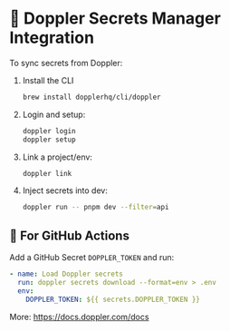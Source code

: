 # 🔐 Doppler Secrets Manager Integration

To sync secrets from Doppler:

1. Install the CLI
   ```bash
   brew install dopplerhq/cli/doppler
   ```

2. Login and setup:
   ```bash
   doppler login
   doppler setup
   ```

3. Link a project/env:
   ```bash
   doppler link
   ```

4. Inject secrets into dev:
   ```bash
   doppler run -- pnpm dev --filter=api
   ```

## 🧪 For GitHub Actions

Add a GitHub Secret `DOPPLER_TOKEN` and run:

```yaml
- name: Load Doppler secrets
  run: doppler secrets download --format=env > .env
  env:
    DOPPLER_TOKEN: ${{ secrets.DOPPLER_TOKEN }}
```

More: https://docs.doppler.com/docs